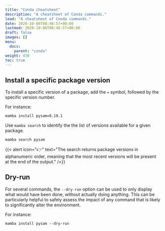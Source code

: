 ```yaml
---
title: "Conda cheatsheet"
description: "A cheatsheet of Conda commands."
lead: "A cheatsheet of Conda commands."
date: 2020-10-06T08:48:57+00:00
lastmod: 2020-10-06T08:48:57+00:00
draft: false
images: []
menu:
  docs:
    parent: "conda"
weight: 430
toc: true
---
```


## Install a specific package version

To install a specific version of a package, add the `=` symbol, followed by the
specific version number.

For instance:

```bash
mamba install pysam=0.19.1
```

Use `mamba search` to identify the the list of versions available for a given package.

```bash
mamba search pysam
```

{{< alert icon="👉" text="The search returns package versions in alphanumeric order, meaning that the most recent versions will be present at the end of the output." />}}

## Dry-run

For several commands, the `--dry-run` option can be used to only display what would have been done,
without actually doing anything.
This can be particularly helpful to safely assess the impact of any command that is likely to 
significantly alter the environment.

For instance:

```
mamba install pysam --dry-run
```

<!-- Link definitions -->

